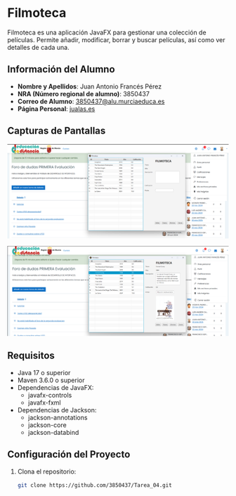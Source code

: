 # Filmoteca

Filmoteca es una aplicación JavaFX para gestionar una colección de películas. Permite añadir, modificar, borrar y buscar
películas, así como ver detalles de cada una.

## Información del Alumno

- **Nombre y Apellidos**: Juan Antonio Francés Pérez
- **NRA (Número regional de alumno)**: 3850437
- **Correo de Alumno**: 3850437@alu.murciaeduca.es
- **Página Personal**: [jualas.es](http://jualas.es)

## Capturas de Pantallas

![Capture de Pantalla](src/main/resources/es/jualas/filmoteca/img.png)

![Capture de Pantalla](src/main/resources/es/jualas/filmoteca/img_1.png)

## Requisitos

- Java 17 o superior
- Maven 3.6.0 o superior
- Dependencias de JavaFX:
  - javafx-controls
  - javafx-fxml
- Dependencias de Jackson:
  - jackson-annotations
  - jackson-core
  - jackson-databind

## Configuración del Proyecto

1. Clona el repositorio:
   ```sh
   git clone https://github.com/3850437/Tarea_04.git
